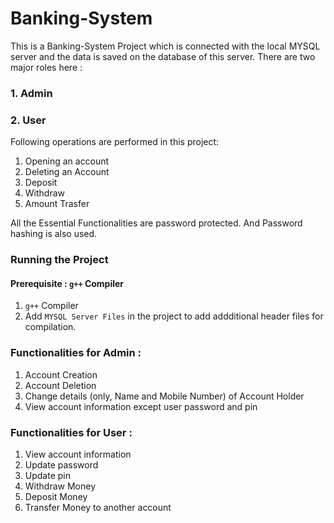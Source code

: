# Banking-System
This is a Banking-System Project which is connected with the local MYSQL server and the data is saved on the database of this server.  There are two major roles here :
### 1. Admin
### 2. User

Following operations are performed in this project:
1. Opening an account
2. Deleting an Account
3. Deposit
4. Withdraw
5. Amount Trasfer

All the Essential Functionalities are password protected. And Password hashing is also used.



### Running the Project
#### Prerequisite : `g++` Compiler
1. `g++` Compiler
2. Add `MYSQL Server Files` in the project to add addditional header    files for compilation.

### Functionalities for Admin :
1. Account Creation
2. Account Deletion
3. Change details (only, Name and Mobile Number) of Account Holder
4. View account information except user password and pin

### Functionalities for User :
1. View account information
2. Update password
3. Update pin
4. Withdraw Money
5. Deposit Money
6. Transfer Money to another account